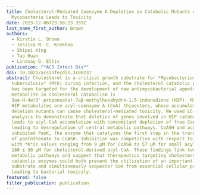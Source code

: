 ```yaml
---
title: Cholesterol-Mediated Coenzyme A Depletion in Catabolic Mutants of
  Mycobacteria Leads to Toxicity
date: 2023-12-06T23:58:23.359Z
last_name_first_author: Brown
authors:
  - Kirstin L. Brown
  - Jessica M. C. Krekhno
  - Shipei Xing
  - Tao Huan
  - Lindsay D. Eltis
publication: "*A﻿CS Infect Dis*"
doi: 10.1021/acsinfecdis.3c00237
abstract: Cholesterol is a critical growth substrate for *Mycobacterium
  tuberculosis* (Mtb) during infection, and the cholesterol catabolic pathway
  has been targeted for the development of new antimycobacterial agents. A key
  metabolite in cholesterol catabolism is
  3aα-H-4α(3'-propanoate)-7aβ-methylhexahydro-1,5-indanedione (HIP). Many of the
  HIP metabolites are acyl-coenzyme A (CoA) thioesters, whose accumulation in
  deletion mutants can cause cholesterol-mediated toxicity. We used LC-MS/MS
  analysis to demonstrate that deletion of genes involved in HIP catabolism
  leads to acyl-CoA accumulation with concomitant depletion of free CoASH,
  leading to dysregulation of central metabolic pathways. CoASH and acyl-CoAs
  inhibited PanK, the enzyme that catalyzes the first step in the transformation
  of pantothenate to CoASH. Inhibition was competitive with respect to ATP
  with *K*ic values ranging from 9 μM for CoASH to 57 μM for small acyl-CoAs and
  180 ± 30 μM for cholesterol-derived acyl-CoA. These findings link two critical
  metabolic pathways and suggest that therapeutics targeting cholesterol
  catabolic enzymes could both prevent the utilization of an important growth
  substrate and simultaneously sequester CoA from essential cellular processes,
  leading to bacterial toxicity.
featured: false
filter_publication: publication
---
```

